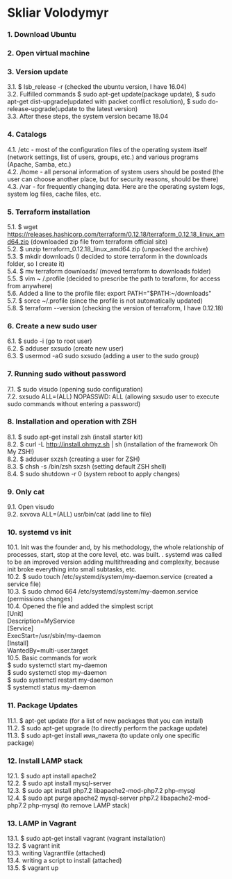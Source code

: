 # Skliar Volodymyr

### 1. Download Ubuntu

### 2. Open virtual machine

### 3. Version update   
3.1. $ lsb_release -r (checked the ubuntu version, I have 16.04)  
3.2. Fulfilled commands $ sudo apt-get update(package update), $ sudo apt-get dist-upgrade(updated with packet conflict resolution), $ sudo do-release-upgrade(update to the latest version)   
3.3. After these steps, the system version became 18.04  

### 4.  Catalogs   
4.1. /etc - most of the configuration files of the operating system itself (network settings, list of users, groups, etc.) and various programs (Apache, Samba, etc.)   
4.2. /home - all personal information of system users should be posted (the user can choose another place, but for security reasons, should be there)    
4.3. /var - for frequently changing data. Here are the operating system logs, system log files, cache files, etc.  

### 5. Terraform installation  
5.1. $ wget https://releases.hashicorp.com/terraform/0.12.18/terraform_0.12.18_linux_amd64.zip (downloaded zip file from terraform official site)  
5.2. $ unzip terraform_0.12.18_linux_amd64.zip (unpacked the archive)  
5.3. $ mkdir downloads (I decided to store terraform in the downloads folder, so I create it)  
5.4. $ mv terraform downloads/ (moved terraform to downloads folder)   
5.5. $ vim ~ /.profile (decided to prescribe the path to teraform, for access from anywhere)  
5.6. Added a line to the profile file: export PATH="$PATH:~/downloads"  
5.7. $ sorce ~/.profile (since the profile is not automatically updated)  
5.8. $ terraform --version (checking the version of terraform, I have 0.12.18)  

### 6. Create a new sudo user     
6.1. $ sudo -i (go to root user)  
6.2. $ adduser sxsudo (create new user)  
6.3. $ usermod -aG sudo sxsudo (adding a user to the sudo group)  

### 7. Running sudo without password    
7.1. $ sudo visudo (opening sudo configuration)  
7.2. sxsudo ALL=(ALL) NOPASSWD: ALL (allowing sxsudo user to execute sudo commands without entering a password)  

### 8. Installation and operation with ZSH    
8.1. $ sudo apt-get install zsh (install starter kit)  
8.2. $ curl -L http://install.ohmyz.sh | sh (installation of the framework Oh My ZSH!)  
8.2. $ adduser sxzsh (creating a user for ZSH)  
8.3. $ chsh -s /bin/zsh sxzsh (setting default ZSH shell)  
8.4. $ sudo shutdown -r 0 (system reboot to apply changes)  

### 9. Only cat    
9.1. Open visudo  
9.2. sxvova ALL=(ALL) usr/bin/cat (add line to file)  

### 10. systemd vs init  
10.1. Init was the founder and, by his methodology, the whole relationship of processes, start, stop at the core level, etc. was built. . systemd was called to be an improved version adding multithreading and complexity, because init broke everything into small subtasks, etc.    
10.2. $ sudo touch /etc/systemd/system/my-daemon.service (created a service file)  
10.3. $ sudo chmod 664 /etc/systemd/system/my-daemon.service (permissions changes)  
10.4. Opened the file and added the simplest script  
[Unit]  
Description=MyService  
[Service]  
ExecStart=/usr/sbin/my-daemon  
[Install]  
WantedBy=multi-user.target  
10.5. Basic commands for work  
$ sudo systemctl start my-daemon  
$ sudo systemctl stop my-daemon  
$ sudo systemctl restart my-daemon  
$ systemctl status my-daemon  

### 11. Package Updates 
11.1. $ apt-get update (for a list of new packages that you can install)  
11.2. $ sudo apt-get upgrade (to directly perform the package update)  
11.3. $ sudo apt-get install имя_пакета (to update only one specific package)  

### 12. Install LAMP stack  
12.1. $ sudo apt install apache2  
12.2. $ sudo apt install mysql-server  
12.3. $ sudo apt install php7.2 libapache2-mod-php7.2 php-mysql  
12.4. $ sudo apt purge  apache2 mysql-server php7.2 libapache2-mod-php7.2 php-mysql (to remove LAMP stack)  

### 13. LAMP in Vagrant  
13.1. $ sudo apt-get install vagrant (vagrant installation)  
13.2. $ vagrant init  
13.3. writing Vagrantfile (attached)  
13.4. writing a script to install (attached)  
13.5. $ vagrant up  
